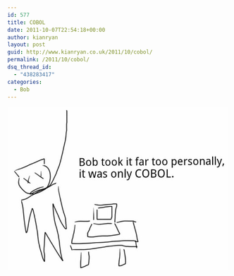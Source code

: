 ```yaml
---
id: 577
title: COBOL
date: 2011-10-07T22:54:18+00:00
author: kianryan
layout: post
guid: http://www.kianryan.co.uk/2011/10/cobol/
permalink: /2011/10/cobol/
dsq_thread_id:
  - "438283417"
categories:
  - Bob
---
```

<img style="display:block;margin-right:auto;margin-left:auto;" alt="image" src="/assets/images/2011/10/wpid-Sketch7523512-picsay.jpg" />